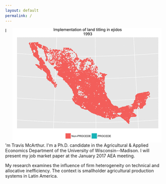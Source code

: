 ```yaml
---
layout: default
permalink: /
---
```


<!--  <img style="float:right" src="/images/output.gif"  /> -->

<img style="float:right;padding-left:20px" src="/images/procede-map/procede-map.gif"  />

I'm Travis McArthur. I'm a Ph.D. candidate in the Agricultural & Applied Economics Department of the University of Wisconsin--Madison. I will present my job market paper at the January 2017 AEA meeting.

My research examines the influence of firm heterogeneity on technical and allocative inefficiency. The context is smallholder agricultural production systems in Latin America.
